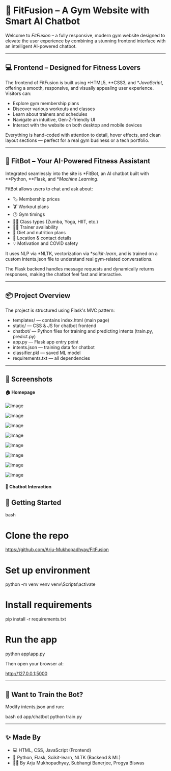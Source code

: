 # 🎯 FitFusion – A Gym Website with Smart AI Chatbot

Welcome to *FitFusion* – a fully responsive, modern gym website designed to elevate the user experience by combining a stunning frontend interface with an intelligent AI-powered chatbot.

---

## 💻 Frontend – Designed for Fitness Lovers

The frontend of FitFusion is built using *HTML5, **CSS3, and **JavaScript*, offering a smooth, responsive, and visually appealing user experience. Visitors can:

- Explore gym membership plans
- Discover various workouts and classes
- Learn about trainers and schedules
- Navigate an intuitive, Gen-Z-friendly UI
- Interact with the website on both desktop and mobile devices

Everything is hand-coded with attention to detail, hover effects, and clean layout sections — perfect for a real gym business or a tech portfolio.

---

## 🤖 FitBot – Your AI-Powered Fitness Assistant

Integrated seamlessly into the site is *FitBot, an AI chatbot built with **Python, **Flask, and **Machine Learning*.

FitBot allows users to chat and ask about:

- 🏷️ Membership prices
- 🏋️ Workout plans
- 🕐 Gym timings
- 🧘‍♀️ Class types (Zumba, Yoga, HIIT, etc.)
- 🧑‍🏫 Trainer availability
- 🍎 Diet and nutrition plans
- 📍 Location & contact details
- 💡 Motivation and COVID safety

It uses NLP via *NLTK, vectorization via **scikit-learn*, and is trained on a custom intents.json file to understand real gym-related conversations.

The Flask backend handles message requests and dynamically returns responses, making the chatbot feel fast and interactive.

---

## 📦 Project Overview

The project is structured using Flask's MVC pattern:

- templates/ — contains index.html (main page)
- static/ — CSS & JS for chatbot frontend
- chatbot/ — Python files for training and predicting intents (train.py, predict.py)
- app.py — Flask app entry point
- intents.json — training data for chatbot
- classifier.pkl — saved ML model
- requirements.txt — all dependencies

---
## 📸 Screenshots



#### 🏠 Homepage  
![Image](https://github.com/user-attachments/assets/3da209bd-0774-4aa7-a022-bcbf26c40805)

![Image](https://github.com/user-attachments/assets/4d2400e7-896f-49f5-856c-ee58003aef3b)

![Image](https://github.com/user-attachments/assets/4a53bfd2-6a41-4280-ad48-6beef24c0514)

![Image](https://github.com/user-attachments/assets/88a12a51-ea12-46ef-bf79-592601868938)

![Image](https://github.com/user-attachments/assets/ce42f0c4-66f6-44e7-8de0-7f4f1a3ecfeb)

![Image](https://github.com/user-attachments/assets/d737d2fa-1b83-48d1-8fc5-796c4e61e211)

![Image](https://github.com/user-attachments/assets/af6b0471-e2c0-40cc-88a6-68db27a618fa)

![Image](https://github.com/user-attachments/assets/5132dee1-788a-4e20-8fa4-148cdd6a2638)

#### 🤖 Chatbot Interaction  




## 🚀 Getting Started

bash
# Clone the repo
https://github.com/Arju-Mukhopadhyay/FitFusion

# Set up environment
python -m venv venv
venv\Scripts\activate

# Install requirements
pip install -r requirements.txt

# Run the app
python app\app.py


Then open your browser at:

http://127.0.0.1:5000


---

## 🧠 Want to Train the Bot?

Modify intents.json and run:

bash
cd app/chatbot
python train.py


---

## ✨ Made By

- 💻 HTML, CSS, JavaScript (Frontend)
- 🧠 Python, Flask, Scikit-learn, NLTK (Backend & ML)
- 🧑‍💻 By Arju Mukhopadhyay, Subhangi Banerjee, Progya Biswas
